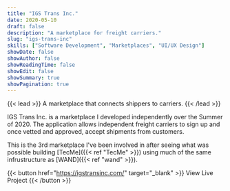 ```yaml
---
title: "IGS Trans Inc."
date: 2020-05-10
draft: false
description: "A marketplace for freight carriers."
slug: "igs-trans-inc"
skills: ["Software Development", "Marketplaces", "UI/UX Design"]
showDate: false
showAuthor: false
showReadingTime: false
showEdit: false
showSummary: true
showPagination: true
---
```


{{< lead >}}
A marketplace that connects shippers to carriers. 
{{< /lead >}}

IGS Trans Inc. is a marketplace I developed independently over the Summer of 2020. The application allows independent freight carriers to sign up and once vetted and approved, accept shipments from customers. 

This is the 3rd marketplace I've been involved in after seeing what was possible building [TecMe]({{< ref "TecMe" >}}) using much of the same infrustructure as [WAND]({{< ref "wand" >}}).

{{< button href="https://igstransinc.com/" target="_blank" >}}
View Live Project
{{< /button >}}